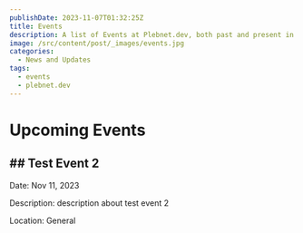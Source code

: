 ```yaml
---
publishDate: 2023-11-07T01:32:25Z
title: Events
description: A list of Events at Plebnet.dev, both past and present in Discord.
image: /src/content/post/_images/events.jpg
categories:
  - News and Updates
tags:
  - events
  - plebnet.dev
---
```


# Upcoming Events

## ## Test Event 2

Date: Nov 11, 2023

Description:
description about test event 2

Location: General
